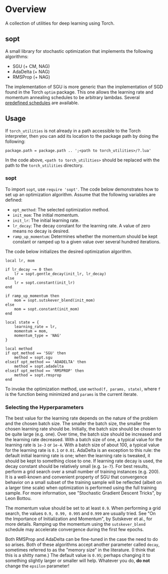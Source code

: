 <!--
  ** File Name:	README.md
  ** Author:	Aditya Ramesh
  ** Date:	02/09/2015
  ** Contact:	_@adityaramesh.com
-->

# Overview

A collection of utilities for deep learning using Torch.

## sopt

A small library for stochastic optimization that implements the following
algorithms:

- SGU (+ CM, NAG)
- AdaDelta (+ NAG)
- RMSProp (+ NAG)

The implementation of SGU is more generic than the implementation of SGD found
in the Torch `optim` package. This one allows the learning rate and momentum
annealing schedules to be arbitrary lambdas. Several [predefined
schedules](sopt/schedule.lua) are available.

## Usage

If `torch_utilities` is not already in a path accessible to the Torch
interpreter, then you can add its location to the package path by doing the
following:

	package.path = package.path .. ';<path to torch_utilities>/?.lua'

In the code above, `<path to torch_utilities>` should be replaced with the path
to the `torch_utilities` directory.

### sopt

To import `sopt`, use `require 'sopt'`. The code below demonstrates how to set
up an optimization algorithm. Assume that the following variables are defined:

- `opt_method`: The selected optimization method.
- `init_mom`: The initial momentum.
- `init_lr`: The initial learning rate.
- `lr_decay`: The decay constant for the learning rate. A value of zero means no
decay is desired.
- `ramp_up_momentum`: Determines whether the momentum should be kept constant or
ramped up to a given value over several hundred iterations.

The code below initializes the desired optimization algorithm.

	local lr, mom

	if lr_decay ~= 0 then
		lr = sopt.gentle_decay(init_lr, lr_decay)
	else
		lr = sopt.constant(init_lr)
	end

	if ramp_up_momentum then
		mom = sopt.sutskever_blend(init_mom)
	else
		mom = sopt.constant(init_mom)
	end

	local state = {
		learning_rate = lr,
		momentum = mom,
		momentum_type = 'NAG'
	}

	local method
	if opt_method == 'SGU' then
		method = sopt.sgu
	elseif opt_method == 'ADADELTA' then
		method = sopt.adadelta
	elseif opt_method == 'RMSPROP' then
		method = sopt.rmsprop
	end

To invoke the optimization method, use `method(f, params, state)`, where `f` is
the function being minimized and `params` is the current iterate.

### Selecting the Hyperparameters

The best value for the learning rate depends on the nature of the problem and
the chosen batch size. The smaller the batch size, the smaller the chosen
learning rate should be. Initially, the batch size should be chosen to be quite
large (e.g. one). Over time, the batch size should be increased and the learning
rate decreased. With a batch size of one, a typical value for the learning rate
is `1e-3` or `1e-4`. With a batch size of about 100, a typical value for the
learning rate is `0.1` or `0.01`. AdaDelta is an exception to this rule: the
default initial learning rate is one; when the learning rate is tweaked, it
should be kept to something close to one. If learning rate decay is used, the
decay constant should be relatively small (e.g. `1e-7`). For best results,
perform a grid search over a small number of training instances (e.g. 200). It
is a well-known and convenient property of SGU that convergence behavior on a
small subset of the training sample will be reflected (albeit on a larger time
scale) when optimization is performed using the full training sample. For more
information, see "Stochastic Gradient Descent Tricks", by Leon Bottou.

The momentum value should be set to at least `0.9`. When performing a grid
search, the values `0.9, 0.99, 0.995` and `0.999` are usually tried. See "On the
Importance of Initialization and Momentum", by Sutskever et al., for more
details. Ramping up the momentum using the `sutskever_blend` schedule may
accelerate convergence during the first few epochs.

Both RMSProp and AdaDelta can be fine-tuned in the case the need to do so
arises. Both of these algorithms accept another parameter called `decay`,
sometimes referred to as the "memory size" in the literature. (I think that this
is a shitty name.) The default value is `0.95`; perhaps changing it to something
slightly larger or smaller will help. Whatever you do, **do not** change the
`epsilon` parameter!

